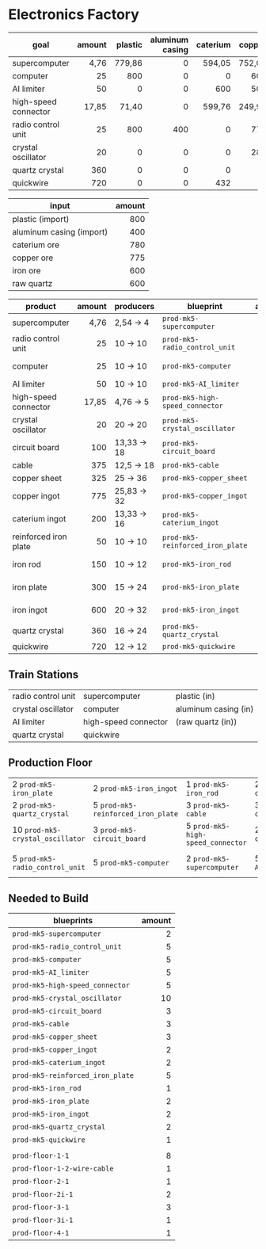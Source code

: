 # Electronics Factory

| goal                 | amount | plastic | aluminum casing | caterium | copper | iron | quartz |
|----------------------|-------:|--------:|----------------:|---------:|-------:|-----:|-------:|
| supercomputer        |   4,76 |  779,86 |               0 |   594,05 | 752,08 |    0 |      0 |
| computer             |     25 |     800 |               0 |        0 |    600 |    0 |      0 |
| AI limiter           |     50 |       0 |               0 |      600 |    500 |    0 |      0 |
| high-speed connector |  17,85 |   71,40 |               0 |   599,76 | 249,90 |    0 |      0 |
| radio control unit   |     25 |     800 |             400 |        0 |    775 |  375 |    375 |
| crystal oscillator   |     20 |       0 |               0 |        0 |    280 |  600 |    600 |
| quartz crystal       |    360 |       0 |               0 |        0 |      0 |    0 |    600 |
| quickwire            |    720 |       0 |               0 |      432 |      0 |    0 |      0 |

| input                    | amount |
|--------------------------|-------:|
| plastic (import)         |    800 |
| aluminum casing (import) |    400 |
| caterium ore             |    780 |
| copper ore               |    775 |
| iron ore                 |    600 |
| raw quartz               |    600 |

| product               | amount | producers       | blueprint                        | amount | max                  |
|-----------------------|-------:|-----------------|----------------------------------|-------:|----------------------|
| supercomputer         |   4,76 | 2,54 &rarr; 4   | `prod-mk5-supercomputer`         |      2 | supercomputer        |
| radio control unit    |     25 | 10 &rarr; 10    | `prod-mk5-radio_control_unit`    |      5 | radio control unit   |
| computer              |     25 | 10 &rarr; 10    | `prod-mk5-computer`              |      5 | radio control unit   |
| AI limiter            |     50 | 10 &rarr; 10    | `prod-mk5-AI_limiter`            |      5 | AI limiter           |
| high-speed connector  |  17,85 | 4,76 &rarr; 5   | `prod-mk5-high-speed_connector`  |      5 | high-speed connector |
| crystal oscillator    |     20 | 20 &rarr; 20    | `prod-mk5-crystal_oscillator`    |     10 | crystal oscillator   |
| circuit board         |    100 | 13,33 &rarr; 18 | `prod-mk5-circuit_board`         |      3 | radio control unit   |
| cable                 |    375 | 12,5 &rarr; 18  | `prod-mk5-cable`                 |      3 | supercomputer        |
| copper sheet          |    325 | 25 &rarr; 36    | `prod-mk5-copper_sheet`          |      3 | AI limiter           |
| copper ingot          |    775 | 25,83 &rarr; 32 | `prod-mk5-copper_ingot`          |      2 | radio control unit   |
| caterium ingot        |    200 | 13,33 &rarr; 16 | `prod-mk5-caterium_ingot`        |      2 | AI limiter           |
| reinforced iron plate |     50 | 10 &rarr; 10    | `prod-mk5-reinforced_iron_plate` |      5 | crystal oscillator   |
| iron rod              |    150 | 10 &rarr; 12    | `prod-mk5-iron_rod`              |      1 | crystal oscillator   |
| iron plate            |    300 | 15 &rarr; 24    | `prod-mk5-iron_plate`            |      2 | crystal oscillator   |
| iron ingot            |    600 | 20 &rarr; 32    | `prod-mk5-iron_ingot`            |      2 | crystal oscillator   |
| quartz crystal        |    360 | 16 &rarr; 24    | `prod-mk5-quartz_crystal`        |      2 | quartz crystal       |
| quickwire             |    720 | 12 &rarr; 12    | `prod-mk5-quickwire`             |      1 | quickwire            |

## Train Stations

|                    |                      |                      |
|--------------------|----------------------|----------------------|
| radio control unit | supercomputer        | plastic (in)         |
| crystal oscillator | computer             | aluminum casing (in) |
| AI limiter         | high-speed connector | (raw quartz (in))    |
| quartz crystal     | quickwire            |                      |

## Production Floor

|                                  |                                    |                                   |                             |                        |
|----------------------------------|------------------------------------|-----------------------------------|-----------------------------|------------------------|
| 2 `prod-mk5-iron_plate`          | 2 `prod-mk5-iron_ingot`            | 1 `prod-mk5-iron_rod`             | 2 `prod-mk5-copper_ingot`   |                        |
| 2 `prod-mk5-quartz_crystal`      | 5 `prod-mk5-reinforced_iron_plate` | 3 `prod-mk5-cable`                | 3 `prod-mk5-copper_sheet`   |                        |
| 10 `prod-mk5-crystal_oscillator` | 3 `prod-mk5-circuit_board`         | 5 `prod-mk5-high-speed_connector` | 2 `prod-mk5-caterium_ingot` |                        |
| 5 `prod-mk5-radio_control_unit`  | 5 `prod-mk5-computer`              | 2 `prod-mk5-supercomputer`        | 5 `prod-mk5-AI_limiter`     | 1 `prod-mk5-quickwire` |

## Needed to Build

| blueprints                       | amount |
|----------------------------------|-------:|
| `prod-mk5-supercomputer`         |      2 |
| `prod-mk5-radio_control_unit`    |      5 |
| `prod-mk5-computer`              |      5 |
| `prod-mk5-AI_limiter`            |      5 |
| `prod-mk5-high-speed_connector`  |      5 |
| `prod-mk5-crystal_oscillator`    |     10 |
| `prod-mk5-circuit_board`         |      3 |
| `prod-mk5-cable`                 |      3 |
| `prod-mk5-copper_sheet`          |      3 |
| `prod-mk5-copper_ingot`          |      2 |
| `prod-mk5-caterium_ingot`        |      2 |
| `prod-mk5-reinforced_iron_plate` |      5 |
| `prod-mk5-iron_rod`              |      1 |
| `prod-mk5-iron_plate`            |      2 |
| `prod-mk5-iron_ingot`            |      2 |
| `prod-mk5-quartz_crystal`        |      2 |
| `prod-mk5-quickwire`             |      1 |
|                                  |        |
| `prod-floor-1-1`                 |      8 |
| `prod-floor-1-2-wire-cable`      |      1 |
| `prod-floor-2-1`                 |      1 |
| `prod-floor-2i-1`                |      2 |
| `prod-floor-3-1`                 |      3 |
| `prod-floor-3i-1`                |      1 |
| `prod-floor-4-1`                 |      1 |
